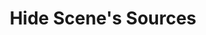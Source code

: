---
title: Hide Scene's Sources
description: Hide ALL sources within the given Scene
parameters:
  - name: ObsConnection
  - name: ObsScene
    type: Select
    required: true
    description: |
      Select a Scene from the drop-down
      - Can also manually type the Scene name into the box
variables: []
csharpMethods:
  - ObsHideSceneSources
---